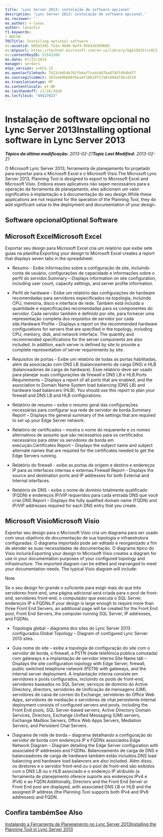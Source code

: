 ```yaml
---
title: 'Lync Server 2013: instalação de software opcional'
description: 'Lync Server 2013: instalação de software opcional.'
ms.reviewer: ''
ms.author: v-lanac
author: lanachin
f1.keywords:
- NOCSH
TOCTitle: Installing optional software
ms:assetid: b95b3301-fa1e-4b96-9af4-05b43d39db8d
ms:mtpsurl: https://technet.microsoft.com/en-us/library/Gg615032(v=OCS.15)
ms:contentKeyID: 51541509
ms.date: 07/23/2014
manager: serdars
mtps_version: v=OCS.15
ms.openlocfilehash: 7423c0d54b762fb4af7cedc8d7ba8745fd94bdf7
ms.sourcegitcommit: 36fee89bb887bea4f18b19f17a8c69daf5bc423d
ms.translationtype: MT
ms.contentlocale: pt-BR
ms.lasthandoff: 11/26/2020
ms.locfileid: "49427023"
---
```

# <a name="installing-optional-software-in-lync-server-2013"></a><span data-ttu-id="504c9-103">Instalação de software opcional no Lync Server 2013</span><span class="sxs-lookup"><span data-stu-id="504c9-103">Installing optional software in Lync Server 2013</span></span>

<div data-xmlns="http://www.w3.org/1999/xhtml">

<div class="topic" data-xmlns="http://www.w3.org/1999/xhtml" data-msxsl="urn:schemas-microsoft-com:xslt" data-cs="https://msdn.microsoft.com/">

<div data-asp="https://msdn2.microsoft.com/asp">



</div>

<div id="mainSection">

<div id="mainBody"><span data-ttu-id="504c9-104">

<span> </span></span><span class="sxs-lookup"><span data-stu-id="504c9-104">

<span> </span></span></span>

<span data-ttu-id="504c9-105">_**Tópico da última modificação:** 2013-02-21_</span><span class="sxs-lookup"><span data-stu-id="504c9-105">_**Topic Last Modified:** 2013-02-21_</span></span>

<span data-ttu-id="504c9-106">O Microsoft Lync Server 2013, ferramenta de planejamento foi projetado para exportar para o Microsoft Excel e o Microsoft Visio.</span><span class="sxs-lookup"><span data-stu-id="504c9-106">The Microsoft Lync Server 2013, Planning Tool is designed to export to Microsoft Excel and Microsoft Visio.</span></span> <span data-ttu-id="504c9-107">Embora esses aplicativos não sejam necessários para a operação da ferramenta de planejamento, eles adicionam um valor significativo à implantação e à documentação do seu design.</span><span class="sxs-lookup"><span data-stu-id="504c9-107">While these applications are not required for the operation of the Planning Tool, they do add significant value to the deployment and documentation of your design.</span></span>

<div>

## <a name="optional-software"></a><span data-ttu-id="504c9-108">Software opcional</span><span class="sxs-lookup"><span data-stu-id="504c9-108">Optional Software</span></span>

<div>

## <a name="microsoft-excel"></a><span data-ttu-id="504c9-109">Microsoft Excel</span><span class="sxs-lookup"><span data-stu-id="504c9-109">Microsoft Excel</span></span>

<span data-ttu-id="504c9-110">Exportar seu design para Microsoft Excel cria um relatório que exibe sete guias na planilha:</span><span class="sxs-lookup"><span data-stu-id="504c9-110">Exporting your design to Microsoft Excel creates a report that displays seven tabs in the spreadsheet:</span></span>

  - <span data-ttu-id="504c9-111">Resumo - Exibe informações sobre a configuração de site, incluindo conta de usuário, configurações de capacidade e informações sobre o perfil do servidor.</span><span class="sxs-lookup"><span data-stu-id="504c9-111">Summary – Displays information on site configuration, including user count, capacity settings, and server profile information.</span></span>

  - <span data-ttu-id="504c9-p102">Perfil de hardware - Exibe um relatório das configurações de hardware recomendadas para servidores especificados na topologia, incluindo CPU, memória, disco e interface de rede. Também está incluída a quantidade e especificações recomendadas para os componentes do servidor. Cada servidor também é definido por site, para fornecer uma representação completa dos requisitos de servidor por cada site.</span><span class="sxs-lookup"><span data-stu-id="504c9-p102">Hardware Profile – Displays a report on the recommended hardware configurations for servers that are specified in the topology, including CPU, memory, disk, and network interface. The quantity and recommended specifications for the server components are also included. In addition, each server is defined by site to provide a complete representation of server requirements by site.</span></span>

  - <span data-ttu-id="504c9-p103">Requisitos de portas - Exibe um relatório de todas as portas habilitadas, além da associação com DNS LB (balanceamento de carga DNS) e HLB (balanceadores de carga de hardware). Esse relatório deve ser usado para planejar suas configurações de firewall e DNS LB e HLB.</span><span class="sxs-lookup"><span data-stu-id="504c9-p103">Ports Requirements – Displays a report of all ports that are enabled, and the association to Domain Name System load balancing (DNS LB) and hardware load balancers (HLB). You should use this report to plan your firewall and DNS LB and HLB configurations.</span></span>

  - <span data-ttu-id="504c9-117">Relatório de resumo – exibe o resumo geral das configurações necessárias para configurar sua rede de servidor de borda.</span><span class="sxs-lookup"><span data-stu-id="504c9-117">Summary Report – Displays the general summary of the settings that are required to set up your Edge Server network.</span></span>

  - <span data-ttu-id="504c9-118">Relatório de certificados – mostra o nome do requerente e os nomes alternativos de assunto que são necessários para os certificados necessários para obter os servidores de borda em execução.</span><span class="sxs-lookup"><span data-stu-id="504c9-118">Certificates Report – Displays the subject name and subject alternate names that are required for the certificates needed to get the Edge Servers running.</span></span>

  - <span data-ttu-id="504c9-119">Relatório do firewall - exibe as portas de origem e destino e endereços IP para as interfaces internas e externas.</span><span class="sxs-lookup"><span data-stu-id="504c9-119">Firewall Report – Displays the source and destination ports and IP addresses for both External and Internal interfaces.</span></span>

  - <span data-ttu-id="504c9-120">Relatório de DNS - exibe o nome de domínio totalmente qualificado (FQDN) e endereços IP/VIP requeridos para cada entrada DNS que você criar.</span><span class="sxs-lookup"><span data-stu-id="504c9-120">DNS Report – Displays the fully qualified domain name (FQDN) and IP/VIP addresses required for each DNS entry that you create.</span></span>

</div>

<div>

## <a name="microsoft-visio"></a><span data-ttu-id="504c9-121">Microsoft Visio</span><span class="sxs-lookup"><span data-stu-id="504c9-121">Microsoft Visio</span></span>

<span data-ttu-id="504c9-p104">Exportar seu design para o Microsoft Visio cria um diagrama para ser usado com seus objetivos de documentação de sua topologia e infraestrutura configuradas. O diagrama importado pode ser editado e reorganizado a fim de atender às suas necessidades de documentação. O diagrama típico do Visio incluirá:</span><span class="sxs-lookup"><span data-stu-id="504c9-p104">Exporting your design to Microsoft Visio creates a diagram for use in your documentation purposes of your configured topology and infrastructure. The imported diagram can be edited and rearranged to meet your documentation needs. The typical Visio diagram will include:</span></span>

<div>


> [!NOTE]  
> <span data-ttu-id="504c9-125">Se o seu design for grande o suficiente para exigir mais do que três servidores front-end, uma página adicional será criada para o pool de front-end, servidores front-end, o computador que executa o SQL Server, endereços IP e FQDNs.</span><span class="sxs-lookup"><span data-stu-id="504c9-125">If your design is large enough to require more than three Front End Servers, an additional page will be created for the Front End pool, Front End Servers, the computer running SQL Server, IP addresses, and FQDNs.</span></span>



</div>

  - <span data-ttu-id="504c9-126">Topologia global – diagrama dos sites do Lync Server 2013 configurados.</span><span class="sxs-lookup"><span data-stu-id="504c9-126">Global Topology – Diagram of configured Lync Server 2013 sites.</span></span>

  - <span data-ttu-id="504c9-127">Guia nome do site – exibe a topologia de configuração do site com o servidor de borda, o firewall, a PSTN (rede telefônica pública comutada) com gateways e a implantação de servidor interno.</span><span class="sxs-lookup"><span data-stu-id="504c9-127">Site Name tab – Displays the site configuration topology with Edge Server, firewall, public switched telephone network (PSTN) with gateways, and the internal server deployment.</span></span> <span data-ttu-id="504c9-128">A implantação interna consiste em servidores e pools configurados, incluindo os pools de front-end, servidores baseados no SQL Server, serviços de domínio do Active Directory, directors, servidores de Unificação de mensagens (UM), servidores de caixa de correio do Exchange, servidores do Office Web Apps, servidores de mediação e servidores de chat persistente.</span><span class="sxs-lookup"><span data-stu-id="504c9-128">Internal deployment consists of configured servers and pools, including the Front End pools, SQL Server-based servers, Active Directory Domain Services, Directors, Exchange Unified Messaging (UM) servers, Exchange Mailbox Servers, Office Web Apps Servers, Mediation Servers, and Persistent Chat Servers.</span></span>

  - <span data-ttu-id="504c9-129">Diagrama de rede de borda – diagrama detalhando a configuração do servidor de borda com endereços IP e FQDNs associados.</span><span class="sxs-lookup"><span data-stu-id="504c9-129">Edge Network Diagram – Diagram detailing the Edge Server configuration with associated IP addresses and FQDNs.</span></span> <span data-ttu-id="504c9-130">Balanceamento de carga de DNS e balanceadores de carga de hardware também estão incluídos.</span><span class="sxs-lookup"><span data-stu-id="504c9-130">DNS load balancing and hardware load balancers are also included.</span></span> <span data-ttu-id="504c9-131">Além disso, os diretores e o servidor front-end ou o pool de front-end são exibidos com o DNS LB ou o HLB associado e o endereço IP atribuído (a ferramenta de planejamento oferece suporte aos endereços IPv4 e IPv6) e ao FQDN.</span><span class="sxs-lookup"><span data-stu-id="504c9-131">Additionally, Directors and the Front End Server or Front End pool are displayed, with associated DNS LB or HLB and the assigned IP address (the Planning Tool supports both IPv4 and IPv6 addresses) and FQDN.</span></span>

</div>

</div>

<div>

## <a name="see-also"></a><span data-ttu-id="504c9-132">Confira também</span><span class="sxs-lookup"><span data-stu-id="504c9-132">See Also</span></span>


[<span data-ttu-id="504c9-133">Instalando a Ferramenta de Planejamento no Lync Server 2013</span><span class="sxs-lookup"><span data-stu-id="504c9-133">Installing the Planning Tool in Lync Server 2013</span></span>](lync-server-2013-installing-the-planning-tool.md)  
  

<span data-ttu-id="504c9-134"></div>

</div>

<span> </span>

</div>

</div>

</span><span class="sxs-lookup"><span data-stu-id="504c9-134"></div>

</div>

<span> </span>

</div>

</div>

</span></span></div>

